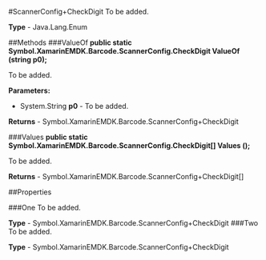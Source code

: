 #ScannerConfig+CheckDigit
To be added.

**Type** - Java.Lang.Enum

##Methods
###ValueOf
**public static Symbol.XamarinEMDK.Barcode.ScannerConfig.CheckDigit ValueOf (string p0);**

To be added.

**Parameters:** 

* System.String **p0** - To be added.

**Returns** - Symbol.XamarinEMDK.Barcode.ScannerConfig+CheckDigit

###Values
**public static Symbol.XamarinEMDK.Barcode.ScannerConfig.CheckDigit[] Values ();**

To be added.


**Returns** - Symbol.XamarinEMDK.Barcode.ScannerConfig+CheckDigit[]

##Properties

###One
To be added.

**Type** - Symbol.XamarinEMDK.Barcode.ScannerConfig+CheckDigit
###Two
To be added.

**Type** - Symbol.XamarinEMDK.Barcode.ScannerConfig+CheckDigit


